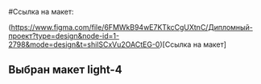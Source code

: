 #Ссылка на макет:

(https://www.figma.com/file/6FMWkB94wE7KTkcCgUXtnC/Дипломный-проект?type=design&node-id=1-2798&mode=design&t=shilSCxVu2OACtEG-0)[Ссылка на макет]

## Выбран макет **light-4**